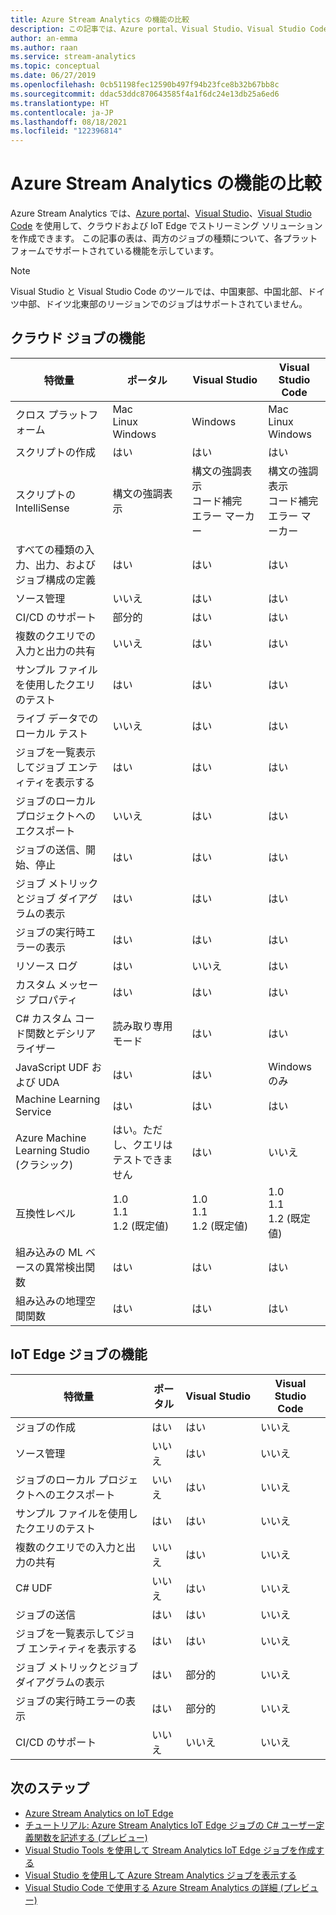 ```yaml
---
title: Azure Stream Analytics の機能の比較
description: この記事では、Azure portal、Visual Studio、Visual Studio Code でサポートされている、Azure Stream Analytics のクラウド ジョブと IoT Edge ジョブの機能を比較します。
author: an-emma
ms.author: raan
ms.service: stream-analytics
ms.topic: conceptual
ms.date: 06/27/2019
ms.openlocfilehash: 0cb51198fec12590b497f94b23fce8b32b67bb8c
ms.sourcegitcommit: ddac53ddc870643585f4a1f6dc24e13db25a6ed6
ms.translationtype: HT
ms.contentlocale: ja-JP
ms.lasthandoff: 08/18/2021
ms.locfileid: "122396814"
---
```

# <a name="azure-stream-analytics-feature-comparison"></a>Azure Stream Analytics の機能の比較

Azure Stream Analytics では、[Azure portal](stream-analytics-quick-create-portal.md)、[Visual Studio](stream-analytics-quick-create-vs.md)、[Visual Studio Code](quick-create-visual-studio-code.md) を使用して、クラウドおよび IoT Edge でストリーミング ソリューションを作成できます。 この記事の表は、両方のジョブの種類について、各プラットフォームでサポートされている機能を示しています。

> [!NOTE]
> Visual Studio と Visual Studio Code のツールでは、中国東部、中国北部、ドイツ中部、ドイツ北東部のリージョンでのジョブはサポートされていません。

## <a name="cloud-job-features"></a>クラウド ジョブの機能


|特徴量  |ポータル  |Visual Studio  |Visual Studio Code  |
|---------|---------|---------|---------|
|クロス プラットフォーム     |Mac</br>Linux</br>Windows         |Windows        |Mac</br>Linux</br>Windows          |
|スクリプトの作成     |はい         |はい         |はい         |
|スクリプトの IntelliSense     |構文の強調表示         |構文の強調表示</br>コード補完</br>エラー マーカー         |構文の強調表示</br>コード補完</br>エラー マーカー         |
|すべての種類の入力、出力、およびジョブ構成の定義     |はい         |はい         |はい         |
|ソース管理     |いいえ         |はい         |はい         |
|CI/CD のサポート     |部分的         |はい         |はい         |
|複数のクエリでの入力と出力の共有     |いいえ         |はい         |はい         |
|サンプル ファイルを使用したクエリのテスト     |はい         |はい        |はい         |
|ライブ データでのローカル テスト     |いいえ         |はい       |はい      |
|ジョブを一覧表示してジョブ エンティティを表示する     |はい         |はい        |はい         |
|ジョブのローカル プロジェクトへのエクスポート     |いいえ         |はい         |はい         |
|ジョブの送信、開始、停止     |はい         |はい         |はい         |
|ジョブ メトリックとジョブ ダイアグラムの表示     |はい         |はい         |はい         |
|ジョブの実行時エラーの表示     |はい         |はい         |はい         |
|リソース ログ     |はい         |いいえ         |はい         |
|カスタム メッセージ プロパティ     |はい         |はい         |はい       |
|C# カスタム コード関数とデシリアライザー|読み取り専用モード|はい|はい|
|JavaScript UDF および UDA     |はい         |はい         |Windows のみ         |
|Machine Learning Service     |はい        |はい         |はい         |
|Azure Machine Learning Studio (クラシック)|はい。ただし、クエリはテストできません        |はい |いいえ         |
|互換性レベル     |1.0</br>1.1</br>1.2 (既定値)         |1.0</br>1.1</br>1.2 (既定値)           |1.0</br>1.1</br>1.2 (既定値)           |
|組み込みの ML ベースの異常検出関数     |はい         |はい         |はい         |
|組み込みの地理空間関数     |はい         |はい         |はい         |



## <a name="iot-edge-job-features"></a>IoT Edge ジョブの機能

|特徴量  |ポータル  |Visual Studio  |Visual Studio Code  |
|---------|---------|---------|---------|
|ジョブの作成     |はい         |はい         |いいえ         |
|ソース管理     |いいえ         |はい         |いいえ         |
|ジョブのローカル プロジェクトへのエクスポート     |いいえ         |はい         |いいえ         |
|サンプル ファイルを使用したクエリのテスト     |はい         |はい         |いいえ         |
|複数のクエリでの入力と出力の共有     |いいえ         |はい         |いいえ         |
|C# UDF     |いいえ         |はい         |いいえ         |
|ジョブの送信     |はい         |はい         |いいえ         |
|ジョブを一覧表示してジョブ エンティティを表示する     |はい         |はい         |いいえ         |
|ジョブ メトリックとジョブ ダイアグラムの表示     |はい         |部分的         |いいえ         |
|ジョブの実行時エラーの表示     |はい         |部分的         |いいえ         |
|CI/CD のサポート     |いいえ         |いいえ         |いいえ         |


## <a name="next-steps"></a>次のステップ

* [Azure Stream Analytics on IoT Edge](stream-analytics-edge.md)
* [チュートリアル: Azure Stream Analytics IoT Edge ジョブの C# ユーザー定義関数を記述する (プレビュー)](stream-analytics-edge-csharp-udf.md)
* [Visual Studio Tools を使用して Stream Analytics IoT Edge ジョブを作成する](stream-analytics-tools-for-visual-studio-edge-jobs.md)
* [Visual Studio を使用して Azure Stream Analytics ジョブを表示する](stream-analytics-vs-tools.md)
* [Visual Studio Code で使用する Azure Stream Analytics の詳細 (プレビュー)](visual-studio-code-explore-jobs.md)


